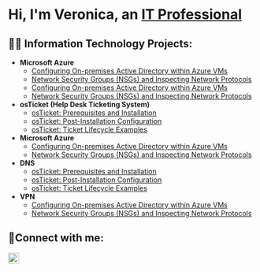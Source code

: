 <h1>Hi, I'm Veronica, an <a href="https://linkedin.com/in/VeronicaJenkins">IT Professional</a></h1>

<h2>👨‍💻 Information Technology Projects:</h2>

- <b>Microsoft Azure</b>
  - [Configuring On-premises Active Directory within Azure VMs](https://github.com/Veronica-Jenkins/configure-ad)
  - [Network Security Groups (NSGs) and Inspecting Network Protocols](https://github.com/Veronica-Jenkins/azure-network-protocols)
  - [Configuring On-premises Active Directory within Azure VMs](https://github.com/Veronica-Jenkins/configure-ad)
  - [Network Security Groups (NSGs) and Inspecting Network Protocols](https://github.com/Veronica-Jenkins/azure-network-protocols)
- <b>osTicket (Help Desk Ticketing System)</b>
  - [osTicket: Prerequisites and Installation](https://github.com/Veronica-Jenkins/osticket-prereqs)
  - [osTicket: Post-Installation Configuration](https://github.com/Veronica-Jenkins/post-install-config)
  - [osTicket: Ticket Lifecycle Examples](https://github.com/Veronica-Jenkins/ticket-lifecycle)
- <b>Microsoft Azure</b>
  - [Configuring On-premises Active Directory within Azure VMs](https://github.com/Veronica-Jenkins/configure-ad)
  - [Network Security Groups (NSGs) and Inspecting Network Protocols](https://github.com/Veronica-Jenkins/azure-network-protocols)
- <b>DNS</b>
  - [osTicket: Prerequisites and Installation](https://github.com/Veronica-Jenkins/osticket-prereqs)
  - [osTicket: Post-Installation Configuration](https://github.com/Veronica-Jenkins/post-install-config)
  - [osTicket: Ticket Lifecycle Examples](https://github.com/Veronica-Jenkins/ticket-lifecycle)
- <b>VPN</b>
  - [Configuring On-premises Active Directory within Azure VMs](https://github.com/CodeRaven000/configure-ad)
  - [Network Security Groups (NSGs) and Inspecting Network Protocols](https://github.com/CodeRaven000/azure-network-protocols)

<h2>🤳Connect with me:</h2>


[<img align="left" alt="Veronica | LinkedIn" width="22px" src="https://cdn.jsdelivr.net/npm/simple-icons@v3/icons/linkedin.svg" />][linkedin]



[linkedin]: https://linkedin.com/in/Veronica
